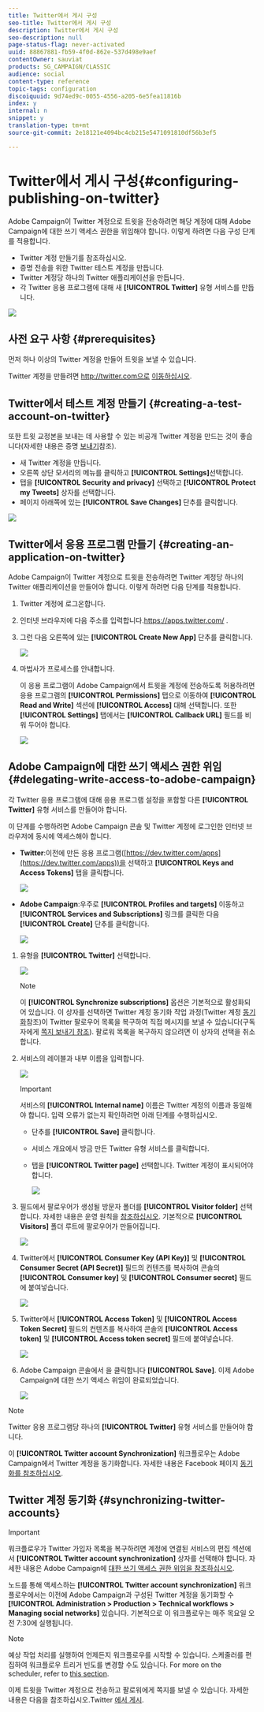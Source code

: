 ```yaml
---
title: Twitter에서 게시 구성
seo-title: Twitter에서 게시 구성
description: Twitter에서 게시 구성
seo-description: null
page-status-flag: never-activated
uuid: 88867881-fb59-4f0d-862e-537d498e9aef
contentOwner: sauviat
products: SG_CAMPAIGN/CLASSIC
audience: social
content-type: reference
topic-tags: configuration
discoiquuid: 9d74ed9c-0055-4556-a205-6e5fea11816b
index: y
internal: n
snippet: y
translation-type: tm+mt
source-git-commit: 2e18121e4094bc4cb215e5471091810df56b3ef5

---
```



# Twitter에서 게시 구성{#configuring-publishing-on-twitter}

Adobe Campaign이 Twitter 계정으로 트윗을 전송하려면 해당 계정에 대해 Adobe Campaign에 대한 쓰기 액세스 권한을 위임해야 합니다. 이렇게 하려면 다음 구성 단계를 적용합니다.

* Twitter 계정 만들기를 참조하십시오.
* 증명 전송을 위한 Twitter 테스트 계정을 만듭니다.
* Twitter 계정당 하나의 Twitter 애플리케이션을 만듭니다.
* 각 Twitter 응용 프로그램에 대해 새 **[!UICONTROL Twitter]** 유형 서비스를 만듭니다.

![](assets/social_diagram_twitter_service.png)

## 사전 요구 사항 {#prerequisites}

먼저 하나 이상의 Twitter 계정을 만들어 트윗을 보낼 수 있습니다.

Twitter 계정을 만들려면 http://twitter.com으로 [이동하십시오](http://twitter.com).

## Twitter에서 테스트 계정 만들기 {#creating-a-test-account-on-twitter}

또한 트윗 교정본을 보내는 데 사용할 수 있는 비공개 Twitter 계정을 만드는 것이 좋습니다(자세한 내용은 증명 [보내기](../../social/using/publishing-on-twitter.md#sending-the-proof)참조).

* 새 Twitter 계정을 만듭니다.
* 오른쪽 상단 모서리의 메뉴를 클릭하고 **[!UICONTROL Settings]**&#x200B;선택합니다.
* 탭을 **[!UICONTROL Security and privacy]** 선택하고 **[!UICONTROL Protect my Tweets]** 상자를 선택합니다.
* 페이지 아래쪽에 있는 **[!UICONTROL Save Changes]** 단추를 클릭합니다.

![](assets/social_twitter_test_page.png)

## Twitter에서 응용 프로그램 만들기 {#creating-an-application-on-twitter}

Adobe Campaign이 Twitter 계정으로 트윗을 전송하려면 Twitter 계정당 하나의 Twitter 애플리케이션을 만들어야 합니다. 이렇게 하려면 다음 단계를 적용합니다.

1. Twitter 계정에 로그온합니다.
1. 인터넷 브라우저에 다음 주소를 입력합니다.https://apps.twitter.com/ [](https://apps.twitter.com/).
1. 그런 다음 오른쪽에 있는 **[!UICONTROL Create New App]** 단추를 클릭합니다.

   ![](assets/social_create_twitter_app_001.png)

1. 마법사가 프로세스를 안내합니다.

   이 응용 프로그램이 Adobe Campaign에서 트윗을 계정에 전송하도록 허용하려면 응용 프로그램의 **[!UICONTROL Permissions]** 탭으로 이동하여 **[!UICONTROL Read and Write]** 섹션에 **[!UICONTROL Access]** 대해 선택합니다. 또한 **[!UICONTROL Settings]** 탭에서는 **[!UICONTROL Callback URL]** 필드를 비워 두어야 합니다.

   ![](assets/social_create_twitter_app_002.png)

## Adobe Campaign에 대한 쓰기 액세스 권한 위임 {#delegating-write-access-to-adobe-campaign}

각 Twitter 응용 프로그램에 대해 응용 프로그램 설정을 포함할 다른 **[!UICONTROL Twitter]** 유형 서비스를 만들어야 합니다.

이 단계를 수행하려면 Adobe Campaign 콘솔 및 Twitter 계정에 로그인한 인터넷 브라우저에 동시에 액세스해야 합니다.

* **Twitter**:이전에 만든 응용 프로그램([https://dev.twitter.com/apps](https://dev.twitter.com/apps))을 선택하고 **[!UICONTROL Keys and Access Tokens]** 탭을 클릭합니다.

   ![](assets/social_twitter_service_002.png)

* **Adobe Campaign**:우주로 **[!UICONTROL Profiles and targets]** 이동하고 **[!UICONTROL Services and Subscriptions]** 링크를 클릭한 다음 **[!UICONTROL Create]** 단추를 클릭합니다.

   ![](assets/social_twitter_service_007.png)

1. 유형을 **[!UICONTROL Twitter]** 선택합니다.

   ![](assets/social_twitter_service_008.png)

   >[!NOTE]
   >
   >이 **[!UICONTROL Synchronize subscriptions]** 옵션은 기본적으로 활성화되어 있습니다. 이 상자를 선택하면 Twitter 계정 동기화 작업 과정(Twitter 계정 [동기화](#synchronizing-twitter-accounts)참조)이 Twitter 팔로우어 목록을 복구하여 직접 메시지를 보낼 수 있습니다(구독자에게 [쪽지 보내기 참조](../../social/using/publishing-on-twitter.md#sending-direct-messages-to-subscribers)). 팔로워 목록을 복구하지 않으려면 이 상자의 선택을 취소합니다.

1. 서비스의 레이블과 내부 이름을 입력합니다.

   ![](assets/social_twitter_service_009.png)

   >[!IMPORTANT]
   >
   >서비스의 **[!UICONTROL Internal name]** 이름은 Twitter 계정의 이름과 동일해야 합니다. 입력 오류가 없는지 확인하려면 아래 단계를 수행하십시오.

   * 단추를 **[!UICONTROL Save]** 클릭합니다.
   * 서비스 개요에서 방금 만든 Twitter 유형 서비스를 클릭합니다.
   * 탭을 **[!UICONTROL Twitter page]** 선택합니다. Twitter 계정이 표시되어야 합니다.

      ![](assets/social_twitter_service_010.png)

1. 필드에서 팔로우어가 생성될 방문자 폴더를 **[!UICONTROL Visitor folder]** 선택합니다. 자세한 내용은 운영 원칙을 [참조하십시오](../../social/using/publishing-on-twitter.md#operating-principle). 기본적으로 **[!UICONTROL Visitors]** 폴더 루트에 팔로우어가 만들어집니다.

   ![](assets/social_twitter_service_010_b.png)

1. Twitter에서 **[!UICONTROL Consumer Key (API Key)]** 및 **[!UICONTROL Consumer Secret (API Secret)]** 필드의 컨텐츠를 복사하여 콘솔의 **[!UICONTROL Consumer key]** 및 **[!UICONTROL Consumer secret]** 필드에 붙여넣습니다.

   ![](assets/social_twitter_service_012.png)

1. Twitter에서 **[!UICONTROL Access Token]** 및 **[!UICONTROL Access Token Secret]** 필드의 컨텐츠를 복사하여 콘솔의 **[!UICONTROL Access token]** 및 **[!UICONTROL Access token secret]** 필드에 붙여넣습니다.

   ![](assets/social_twitter_service_013.png)

1. Adobe Campaign 콘솔에서 을 클릭합니다 **[!UICONTROL Save]**. 이제 Adobe Campaign에 대한 쓰기 액세스 위임이 완료되었습니다.

   ![](assets/social_twitter_service_014.png)

>[!NOTE]
>
>Twitter 응용 프로그램당 하나의 **[!UICONTROL Twitter]** 유형 서비스를 만들어야 합니다.

이 **[!UICONTROL Twitter account Synchronization]** 워크플로우는 Adobe Campaign에서 Twitter 계정을 동기화합니다. 자세한 내용은 Facebook 페이지 [동기화를 참조하십시오](../../social/using/publishing-on-facebook-walls.md#synchronizing-facebook-pages).

## Twitter 계정 동기화 {#synchronizing-twitter-accounts}

>[!IMPORTANT]
>
>워크플로우가 Twitter 가입자 목록을 복구하려면 계정에 연결된 서비스의 편집 섹션에서 **[!UICONTROL Twitter account synchronization]** 상자를 선택해야 합니다. 자세한 내용은 Adobe Campaign에 [대한 쓰기 액세스 권한 위임을 참조하십시오](#delegating-write-access-to-adobe-campaign).

노드를 통해 액세스하는 **[!UICONTROL Twitter account synchronization]** 워크플로우에서는 이전에 Adobe Campaign과 구성된 Twitter 계정을 동기화할 수 **[!UICONTROL Administration > Production > Technical workflows > Managing social networks]** 있습니다. 기본적으로 이 워크플로우는 매주 목요일 오전 7:30에 실행됩니다.

>[!NOTE]
>
>예상 작업 처리를 실행하여 언제든지 워크플로우를 시작할 수 있습니다. 스케줄러를 편집하여 워크플로우 트리거 빈도를 변경할 수도 있습니다. For more on the scheduler, refer to [this section](../../workflow/using/scheduler.md).

이제 트윗을 Twitter 계정으로 전송하고 팔로워에게 쪽지를 보낼 수 있습니다. 자세한 내용은 다음을 참조하십시오.Twitter [에서 게시](../../social/using/publishing-on-twitter.md).
